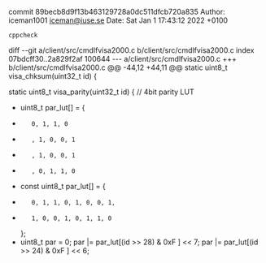 commit 89becb8d9f13b463129728a0dc511dfcb720a835
Author: iceman1001 <iceman@iuse.se>
Date:   Sat Jan 1 17:43:12 2022 +0100

    cppcheck

diff --git a/client/src/cmdlfvisa2000.c b/client/src/cmdlfvisa2000.c
index 07bdcff30..2a829f2af 100644
--- a/client/src/cmdlfvisa2000.c
+++ b/client/src/cmdlfvisa2000.c
@@ -44,12 +44,11 @@ static uint8_t visa_chksum(uint32_t id) {
 
 static uint8_t visa_parity(uint32_t id) {
     // 4bit parity LUT
-    uint8_t par_lut[] = {
-        0, 1, 1, 0
-        , 1, 0, 0, 1
-        , 1, 0, 0, 1
-        , 0, 1, 1, 0
+    const uint8_t par_lut[] = {
+        0, 1, 1, 0, 1, 0, 0, 1,
+        1, 0, 0, 1, 0, 1, 1, 0
     };
+
     uint8_t par = 0;
     par |= par_lut[(id >> 28) & 0xF ] << 7;
     par |= par_lut[(id >> 24) & 0xF ] << 6;
